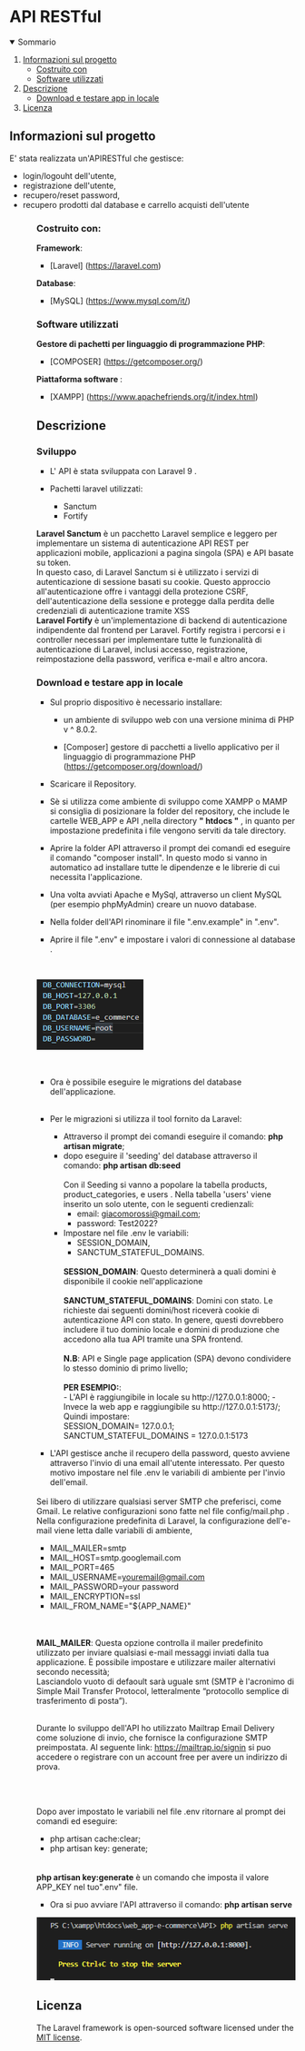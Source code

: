 <h1 algin="center">API RESTful</h1>

<details open="open">
  <summary>Sommario</summary>
  <ol>
    <li>
      <a href="#informazioni-sul-progetto">Informazioni sul progetto</a>
      <ul>
        <li><a href="#costruito-con">Costruito con</a></li>
         <li><a href="#software-utilizzati">Software utilizzati</a></li>
      </ul>
    </li>
   <li><a href="#descrizione">Descrizione</a>
     <ul>
        <li><a href="#Download-e-testare-app-in-locale">Download e testare app in locale</a></li>
      </ul>
    </li>
   <li><a href="#licenza">Licenza</a></li>
  <ol>
</details>

<!-- Informazioni sul progetto-->

## Informazioni sul progetto
E' stata realizzata un'APIRESTful che gestisce:
<ul>
<li> login/logouht dell'utente,</li>
<li> registrazione dell'utente,</li> 
<li>recupero/reset password,</li>
<li> recupero prodotti dal database e carrello acquisti dell'utente</li>
<ul>  

### <h3>Costruito con:</h3>

<b>Framework</b>:

- [Laravel] (https://laravel.com)

<b>Database</b>:

- [MySQL] (https://www.mysql.com/it/)


#### <h3>Software utilizzati</h3>
      
 <b>Gestore di pachetti per linguaggio di programmazione PHP</b>:

- [COMPOSER] (https://getcomposer.org/)
      
 <b> Piattaforma software </b>:
      
 - [XAMPP] (https://www.apachefriends.org/it/index.html)
      
<!--Descrizione-->

## Descrizione

### Sviluppo
- L' API è stata sviluppata con Laravel 9 .

- Pachetti laravel utilizzati:
   - Sanctum
   - Fortify

<b>Laravel Sanctum</b> è un pacchetto Laravel semplice e leggero per implementare un sistema di autenticazione API REST per applicazioni mobile, applicazioni a pagina singola (SPA) e API basate su token.
<br>
In questo caso, di Laravel Sanctum si è utilizzato i servizi di autenticazione di sessione basati su cookie.
Questo approccio all'autenticazione offre i vantaggi della protezione CSRF, dell'autenticazione della sessione e protegge dalla perdita delle credenziali di autenticazione tramite XSS
<br>
<b>Laravel Fortify</b> è un'implementazione di backend di autenticazione indipendente dal frontend per Laravel. Fortify registra i percorsi e i controller necessari per implementare tutte le funzionalità di autenticazione di Laravel, inclusi accesso, registrazione, reimpostazione della password, verifica e-mail e altro ancora.



### Download e testare app in locale

- Sul proprio dispositivo è necessario installare: 
  
   - un ambiente di sviluppo web con una versione minima di PHP v ^ 8.0.2.

   - [Composer] gestore di pacchetti a livello applicativo per il linguaggio di programmazione PHP (https://getcomposer.org/download/) 
   
- Scaricare il Repository.


- Sè si utilizza come ambiente di sviluppo come XAMPP o MAMP  si consiglia di posizionare la folder del  repository, che include le cartelle WEB_APP e API ,nella directory <b>" htdocs "</b> , in quanto per impostazione predefinita i file vengono serviti da tale directory.

- Aprire la folder API attraverso il prompt dei comandi ed eseguire il comando "composer install".
In questo modo si vanno in automatico ad installare tutte le dipendenze e le librerie di cui necessita l'applicazione.

- Una volta avviati Apache e MySql, attraverso un client MySQL (per esempio phpMyAdmin) creare un nuovo database.
- Nella folder dell'API rinominare il file ".env.example" in ".env". 
- Aprire il file ".env" e impostare i valori di connessione al database .
</br>

![](../IMG_README/db-conf.png)

</br>

- Ora è possibile eseguire le migrations del database dell'applicazione.
</br>

- Per le migrazioni si utilizza il tool fornito da Laravel:

  - Attraverso il prompt dei comandi eseguire il comando: <b>php artisan migrate</b>;
  - dopo eseguire il 'seeding' del database attraverso il comando: <b>php artisan db:seed</b> 
     </br></br>
    Con il Seeding si vanno a popolare la tabella products, product_categories, e users .
    Nella tabella 'users' viene inserito un solo utente, con  le seguenti credienzali: 
      - email: giacomorossi@gmail.com;
      - password: Test2022? 
  - Impostare nel file .env le variabili:
    - SESSION_DOMAIN,
    - SANCTUM_STATEFUL_DOMAINS.
     <br>
     <b>SESSION_DOMAIN</b>: Questo determinerà a quali domini è disponibile il cookie nell'applicazione
     </br>
     </br>
     <b>SANCTUM_STATEFUL_DOMAINS</b>: Domini con stato.
      Le richieste dai seguenti domini/host riceverà cookie di autenticazione API con stato. 
      In genere, questi dovrebbero includere il tuo dominio locale
      e domini di produzione che accedono alla tua API tramite una SPA frontend.
      </br></br>
    <b>N.B</b>: API e Single page application (SPA) devono condividere lo stesso dominio di primo livello;
    </br></br>
    <b>PER ESEMPIO:</b>:
    </br>
       - L'API è raggiungibile in locale  su http://127.0.0.1:8000;
       - Invece la web app e raggiungibile su http://127.0.0.1:5173/;
       </br>
      Quindi impostare:
      </br>
       SESSION_DOMAIN= 127.0.0.1;
       </br>
       SANCTUM_STATEFUL_DOMAINS = 127.0.0.1:5173 
</b>

- L'API gestisce anche il recupero della password, questo avviene attraverso l'invio di una email all'utente interessato. Per questo motivo impostare nel file .env le variabili di ambiente per l'invio dell'email.
<br>
Sei libero di utilizzare qualsiasi server SMTP che preferisci, come Gmail. Le relative configurazioni sono fatte nel file config/mail.php . Nella configurazione predefinita di Laravel, la configurazione dell'e-mail viene letta dalle variabili di ambiente,

  - MAIL_MAILER=smtp
   - MAIL_HOST=smtp.googlemail.com
  - MAIL_PORT=465
  - MAIL_USERNAME=youremail@gmail.com
  - MAIL_PASSWORD=your password
  - MAIL_ENCRYPTION=ssl
  - MAIL_FROM_NAME="${APP_NAME}"

  </br></br>
  <b>MAIL_MAILER</b>: Questa opzione controlla il mailer predefinito utilizzato per inviare qualsiasi e-mail
 messaggi inviati dalla tua applicazione. È possibile impostare e utilizzare mailer alternativi secondo necessità;<br>
 Lasciandolo vuoto di defaoult sarà uguale smt (SMTP è l'acronimo di Simple Mail Transfer Protocol, letteralmente “protocollo semplice di trasferimento di posta”).
 </br></br>
  
Durante lo sviluppo dell'API ho utilizzato  Mailtrap Email Delivery come soluzione di invio, che fornisce  la configurazione SMTP preimpostata.
Al seguente link: <a>https://mailtrap.io/signin</a> si puo accedere o registrare con un account free per avere un indirizzo di prova.

</br></br>

Dopo aver impostato le variabili nel file .env ritornare al prompt dei comandi ed eseguire:

- php artisan cache:clear;
- php artisan key: generate;
</br>
</br>
<b>php artisan key:generate</b> è un comando che imposta il valore APP_KEY nel tuo".env" file.

- Ora si puo avviare l'API attraverso il comando: <b>php artisan serve</b> 

![](../IMG_README/serve_api.png)

## Licenza

The Laravel framework is open-sourced software licensed under the [MIT license](https://opensource.org/licenses/MIT).





